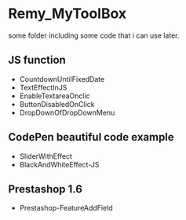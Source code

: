 # Remy_MyToolBox
some folder including some code that i can use later.

## JS function
* CountdownUntilFixedDate
* TextEffectInJS
* EnableTextareaOnclic
* ButtonDisabledOnClick
* DropDownOfDropDownMenu

## CodePen beautiful code example
* SliderWithEffect
* BlackAndWhiteEffect-JS

## Prestashop 1.6
* Prestashop-FeatureAddField
